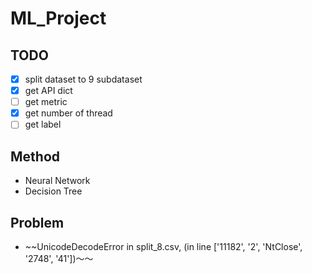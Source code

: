 # ML_Project
## TODO
- [x] split dataset to 9 subdataset
- [x] get API dict
- [ ] get metric
- [x] get number of thread
- [ ] get label 

## Method 
- Neural Network
- Decision Tree

## Problem
- ~~UnicodeDecodeError in split_8.csv, (in line \['11182', '2', 'NtClose', '2748', '41'\])～～
